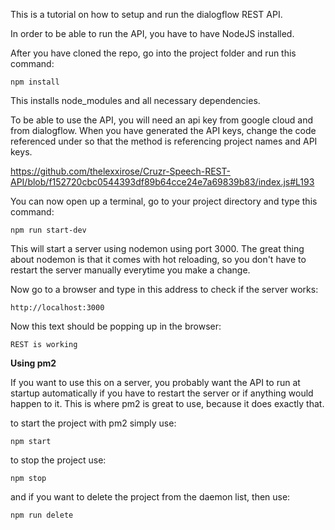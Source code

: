 
This is a tutorial on how to setup and run the dialogflow REST API.

In order to be able to run the API, you have to have NodeJS installed.

After you have cloned the repo, go into the project folder and run this command:
```
npm install
```
This installs node_modules and all necessary dependencies.

To be able to use the API, you will need an api key from google cloud and from dialogflow. When you have generated the API keys, change the code referenced under so that the method is referencing project names and API keys.

https://github.com/thelexxirose/Cruzr-Speech-REST-API/blob/f152720cbc0544393df89b64cce24e7a69839b83/index.js#L193

You can now open up a terminal, go to your project directory and type this command:

```
npm run start-dev
```

This will start a server using nodemon using port 3000. The great thing about nodemon is that it comes with hot reloading, so you don't have to restart the server manually everytime you make a change.

Now go to a browser and type in this address to check if the server works:
```
http://localhost:3000
```
Now this text should be popping up in the browser:
```
REST is working
```

**Using pm2**

If you want to use this on a server, you probably want the API to run at startup automatically if you have to restart the server or if anything would happen to it. This is where pm2 is great to use, because it does exactly that.

to start the project with pm2 simply use:
```
npm start
```
to stop the project use:
```
npm stop
```
and if you want to delete the project from the daemon list, then use:
```
npm run delete
```
